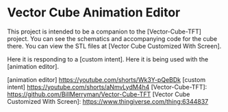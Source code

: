 # Vector Cube Animation Editor

This project is intended to be a companion to the [Vector-Cube-TFT] project. You can see the schematics and accompanying code for the cube there. You can view the STL files at [Vector Cube Customized With Screen].

Here it is responding to a [custom intent].
Here it is being used with the [animation editor].

[animation editor] <https://youtube.com/shorts/Wk3Y-pQeBDk>
[custom intent] <https://youtube.com/shorts/aNmvLydM4h4>
[Vector-Cube-TFT]: <https://github.com/BillMerryman/Vector-Cube-TFT>
[Vector Cube Customized With Screen]: <https://www.thingiverse.com/thing:6344837>